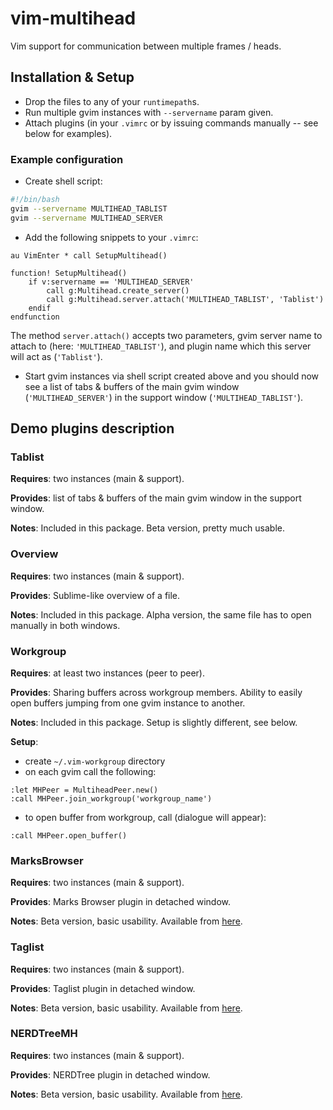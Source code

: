 # vim-multihead
Vim support for communication between multiple frames / heads.

## Installation & Setup
* Drop the files to any of your `runtimepath`s.
* Run multiple gvim instances with `--servername` param given.
* Attach plugins (in your `.vimrc` or by issuing commands manually -- see below for examples).

### Example configuration
* Create shell script:
```bash
#!/bin/bash
gvim --servername MULTIHEAD_TABLIST
gvim --servername MULTIHEAD_SERVER
```

* Add the following snippets to your `.vimrc`:
```vim
au VimEnter * call SetupMultihead()

function! SetupMultihead()
    if v:servername == 'MULTIHEAD_SERVER'
        call g:Multihead.create_server()
        call g:Multihead.server.attach('MULTIHEAD_TABLIST', 'Tablist')
    endif
endfunction
```

The method `server.attach()` accepts two parameters, gvim server name to attach to (here: `'MULTIHEAD_TABLIST'`), and plugin name which this server will act as (`'Tablist'`).

* Start gvim instances via shell script created above and you should now see a list of tabs & buffers of the main gvim window (`'MULTIHEAD_SERVER'`) in the support window (`'MULTIHEAD_TABLIST'`).


## Demo plugins description

### Tablist
**Requires**: two instances (main & support).

**Provides**: list of tabs & buffers of the main gvim window in the support window.

**Notes**: Included in this package. Beta version, pretty much usable.

### Overview
**Requires**: two instances (main & support).

**Provides**: Sublime-like overview of a file.

**Notes**: Included in this package. Alpha version, the same file has to open manually in both windows.

### Workgroup
**Requires**: at least two instances (peer to peer).

**Provides**: Sharing buffers across workgroup members. Ability to easily open buffers jumping from one gvim instance to another.

**Notes**: Included in this package. Setup is slightly different, see below.

**Setup**:
* create `~/.vim-workgroup` directory
* on each gvim call the following:
```
:let MHPeer = MultiheadPeer.new()
:call MHPeer.join_workgroup('workgroup_name')
```
* to open buffer from workgroup, call (dialogue will appear):
```
:call MHPeer.open_buffer()
```

### MarksBrowser
**Requires**: two instances (main & support).

**Provides**: Marks Browser plugin in detached window.

**Notes**: Beta version, basic usability. Available from [here](https://github.com/bortigel/Marks-Browser).

### Taglist
**Requires**: two instances (main & support).

**Provides**: Taglist plugin in detached window.

**Notes**: Beta version, basic usability. Available from [here](https://github.com/bortigel/taglist.vim).

### NERDTreeMH
**Requires**: two instances (main & support).

**Provides**: NERDTree plugin in detached window.

**Notes**: Beta version, basic usability. Available from [here](https://github.com/bortigel/Marks-Browser).
